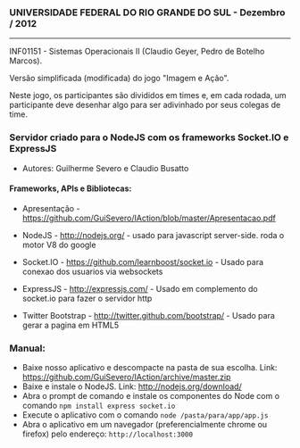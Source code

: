 ### UNIVERSIDADE FEDERAL DO RIO GRANDE DO SUL - Dezembro / 2012
---------------
INF01151 - Sistemas Operacionais II (Claudio Geyer, Pedro de Botelho Marcos).

Versão simplificada (modificada) do jogo "Imagem e Ação".

Neste jogo, os participantes são divididos em times e, em cada rodada, um participante deve desenhar algo para ser adivinhado por seus colegas de time.


### Servidor criado para o NodeJS com os frameworks Socket.IO e ExpressJS

- Autores: Guilherme Severo e Claudio Busatto

#### Frameworks, APIs e Bibliotecas:

- Apresentação - https://github.com/GuiSevero/IAction/blob/master/Apresentacao.pdf

- NodeJS - http://nodejs.org/ - usado para javascript server-side. roda o motor V8 do google 

- Socket.IO - https://github.com/learnboost/socket.io - Usado para conexao dos usuarios via websockets

- ExpressJS - http://expressjs.com/ - Usado em complemento do socket.io para fazer o servidor http
- Twitter Bootstrap - http://twitter.github.com/bootstrap/ - Usado para gerar a pagina em HTML5

### Manual: 
- Baixe nosso aplicativo e descompacte na pasta de sua escolha. Link: https://github.com/GuiSevero/IAction/archive/master.zip
- Baixe e instale o NodeJS. Link: http://nodejs.org/download/
- Abra o prompt de comando e instale os componentes do Node com o comando `npm install express socket.io`
- Execute o aplicativo com o comando `node /pasta/para/app/app.js`
- Abra o aplicativo em um navegador (preferencialmente chrome ou firefox) pelo endereço: `http://localhost:3000`
  


